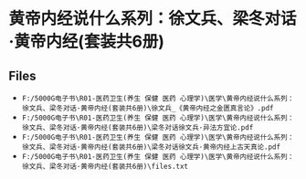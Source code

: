 # 黄帝内经说什么系列：徐文兵、梁冬对话·黄帝内经(套装共6册)

## Files

- `F:/5000G电子书\R01-医药卫生(养生 保健 医药 心理学)\医学\黄帝内经说什么系列：徐文兵、梁冬对话·黄帝内经(套装共6册)\徐文兵_《黄帝内经之金匮真言论》.pdf`
- `F:/5000G电子书\R01-医药卫生(养生 保健 医药 心理学)\医学\黄帝内经说什么系列：徐文兵、梁冬对话·黄帝内经(套装共6册)\梁冬对话徐文兵·异法方宜论.pdf`
- `F:/5000G电子书\R01-医药卫生(养生 保健 医药 心理学)\医学\黄帝内经说什么系列：徐文兵、梁冬对话·黄帝内经(套装共6册)\梁冬对话徐文兵·黄帝内经上古天真论.pdf`
- `F:/5000G电子书\R01-医药卫生(养生 保健 医药 心理学)\医学\黄帝内经说什么系列：徐文兵、梁冬对话·黄帝内经(套装共6册)\files.txt`

